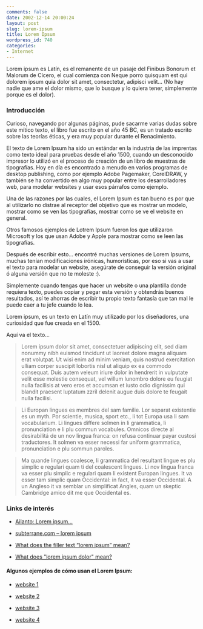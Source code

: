 ```yaml
---
comments: false
date: 2002-12-14 20:00:24
layout: post
slug: lorem-ipsum
title: Lorem Ipsum
wordpress_id: 740
categories:
- Internet
---
```


Lorem ipsum es Latín, es el remanente de un pasaje del Finibus Bonorum et Malorum de Cícero, el cual comienza con Neque porro quisquam est qui dolorem ipsum quia dolor sit amet, consectetur, adipisci velit… (No hay nadie que ame el dolor mismo, que lo busque y lo quiera tener, simplemente porque es el dolor).





### Introducción





Curioso, navegando por algunas páginas, pude sacarme varias dudas sobre este mítico texto, el libro fue escrito en el año 45 BC, es un tratado escrito sobre las teorías éticas, y era muy popular durante el Renacimiento.





El texto de Lorem Ipsum ha sido un estándar en la industria de las imprentas como texto ideal para pruebas desde el año 1500, cuando un desconocido impresor lo utilizó en el proceso de creación de un libro de muestras de tipografías. Hoy en día es encontrado a menudo en varios programas de desktop publishing, como por ejemplo Adobe Pagemaker, CorelDRAW, y también se ha convertido en algo muy popular entre los desarrolladores web, para modelar websites y usar esos párrafos como ejemplo.





Una de las razones por las cuales, el Lorem Ipsum es tan bueno es por que al utilizarlo no distrae al receptor del objetivo que es mostrar un modelo, mostrar como se ven las tipografías, mostrar como se ve el website en general.





Otros famosos ejemplos de Lotrem Ipsum fueron los que utilizaron Microsoft y los que usan Adobe y Apple para mostrar como se leen las tipografías.





Después de escribir esto… encontré muchas versiones de Lorem Ipsums, muchas tenían modificaciones irónicas, humorísticas, por eso si vas a usar el texto para modelar un website, asegúrate de conseguir la versión original ó alguna versión que no te moleste :). 





Simplemente cuando tengas que hacer un website o una plantilla donde requiera texto, puedes copiar y pegar esta versión y obtendrás buenos resultados, así te ahorras de escribir tu propio texto fantasía que tan mal le puede caer a tu jefe cuando lo lea. 





Lorem ipsum, es un texto en Latín muy utilizado por los diseñadores, una curiosidad que fue creada en el 1500.





Aquí va el texto… 





> Lorem ipsum dolor sit amet, consectetuer   adipiscing elit, sed diam nonummy nibh euismod tincidunt ut   laoreet dolore magna aliquam erat volutpat. Ut wisi enim ad minim   veniam, quis nostrud exercitation ulliam corper suscipit lobortis   nisl ut aliquip ex ea commodo consequat. Duis autem veleum iriure   dolor in hendrerit in vulputate velit esse molestie consequat, vel   willum lunombro dolore eu feugiat nulla facilisis at vero eros et   accumsan et iusto odio dignissim qui blandit praesent luptatum   zzril delenit augue duis dolore te feugait nulla facilisi.
> 
> 


> 
> Li Europan lingues es membres del sam   familie. Lor separat existentie es un myth. Por scientie, musica,   sport etc., li tot Europa usa li sam vocabularium. Li lingues   differe solmen in li grammatica, li pronunciation e li plu commun   vocabules. Omnicos directe al desirabilitá de un nov lingua   franca: on refusa continuar payar custosi traductores. It solmen   va esser necessi far uniform grammatica, pronunciation e plu   sommun paroles.
> 
> 


> 
> Ma quande lingues coalesce, li grammatica   del resultant lingue es plu simplic e regulari quam ti del   coalescent lingues. Li nov lingua franca va esser plu simplic e   regulari quam li existent Europan lingues. It va esser tam simplic   quam Occidental: in fact, it va esser Occidental. A un Angleso it   va semblar un simplificat Angles, quam un skeptic Cambridge amico   dit me que Occidental es.





### Links de interés







  * [Ailanto: Lorem ipsum…](http://www.neosplice.com/~ailanto/lorem.htm)


  * [subterrane.com – lorem ipsum](http://www.subterrane.com/loremipsum.shtml)


  * [What does the filler text “lorem ipsum” mean?](http://www.straightdope.com/columns/010216.html)


  * [What does &#34;lorem ipsum dolor&#34; mean?](http://www.users.cloud9.net/~bradmcc/lorem_ipsum.html)





#### Algunos ejemplos de cómo usan el Lorem Ipsum:







  * [website 1](http://www.warpdrive.net/security.html)


  * [website 2](http://www.macromedia.com/software/flash/special/startfast/jumpstartkit_sampler/templates/cando_hybrid/news.html)


  * [website 3](http://www.pbs.org/earthonedge/discussion.html)


  * [website 4](http://www.calstatela.edu/univ/procure/contract.htm)


